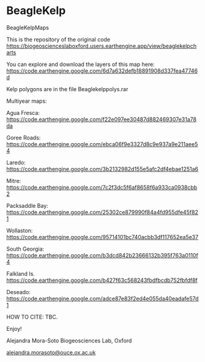 # BeagleKelp
BeagleKelpMaps

This is the repository of the original code https://biogeoscienceslaboxford.users.earthengine.app/view/beaglekelpcharts

You can explore and download the layers of this map here: https://code.earthengine.google.com/6d7a632defb18891908d337fea47746d 

Kelp polygons are in the file Beaglekelppolys.rar

Multiyear maps: 

Agua Fresca: https://code.earthengine.google.com/f22e097ee30487d882469307e31a78da 

Goree Roads: https://code.earthengine.google.com/ebca06f9e3327d8c9e937a9e211aee54

Laredo: https://code.earthengine.google.com/3b2132982d155e5afc2df4ebae1251a6

Mitre: https://code.earthengine.google.com/7c2f3dc5f6af8658f6a933ca0938cbb2

Packsaddle Bay: https://code.earthengine.google.com/25302ce879990f84a4fd955dfe45f821

Wollaston: https://code.earthengine.google.com/95714101bc740acbb3df117652ea5e37 

South Georgia: https://code.earthengine.google.com/b3dcd842b23666132b395f763a0110f4 

Falkland Is. https://code.earthengine.google.com/b427f63c568243fbdfbcdb752fbfdf8f

Deseado: https://code.earthengine.google.com/adce87e83f2ed4e055da40eadafe57d1


HOW TO CITE: TBC. 

Enjoy!

Alejandra Mora-Soto
Biogeosciences Lab, Oxford

alejandra.morasoto@ouce.ox.ac.uk
